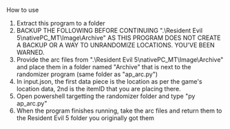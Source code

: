 How to use
1. Extract this program to a folder
2. BACKUP THE FOLLOWING BEFORE CONTINUING ".\Resident Evil 5\nativePC_MT\Image\Archive" AS THIS PROGRAM DOES NOT CREATE A BACKUP OR A WAY TO UNRANDOMIZE LOCATIONS. YOU'VE BEEN WARNED.
3. Provide the arc files from ".\Resident Evil 5\nativePC_MT\Image\Archive" and place them in a folder named "Archive" that is next to the randomizer program (same folder as "ap_arc.py")
4. In input.json, the first data piece is the location as per the game's location data, 2nd is the itemID that you are placing there.
5. Open powershell targetting the randomizer folder and type "py ap_arc.py"
6. When the program finishes running, take the arc files and return them to the Resident Evil 5 folder you originally got them
